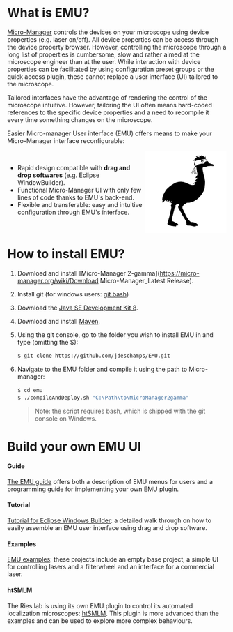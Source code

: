 # What is EMU?

[Micro-Manager](https://micro-manager.org/wiki/Micro-Manager) controls the devices on your microscope using device properties (e.g. laser on/off). All device properties can be access through the device property browser. However, controlling the microscope through a long list of properties is cumbersome, slow and rather aimed at the microscope engineer than at the user. While interaction with device properties can be facilitated by using configuration preset groups or the quick access plugin, these cannot replace a user interface (UI) tailored to the microscope. 

Tailored interfaces have the advantage of rendering the control of the microscope intuitive. However, tailoring the UI often means hard-coded references to the specific device properties and a need to recompile it every time something changes on the microscope.

Easier Micro-manager User interface (EMU) offers means to make your Micro-Manager interface reconfigurable:

<img align="right" src="img/emu-logo.png">

<br>

- Rapid design compatible with **drag and drop softwares** (e.g. Eclipse WindowBuilder).
- Functional Micro-Manager UI with only few lines of code thanks to EMU's back-end.
- Flexible and transferable: easy and intuitive configuration through EMU's interface.

<br>

# How to install EMU?

1. Download and install [Micro-Manager 2-gamma](https://micro-manager.org/wiki/Download Micro-Manager_Latest Release).

2. Install git (for windows users: [git bash](https://gitforwindows.org/))

3. Download the [Java SE Development Kit 8](https://www.oracle.com/technetwork/java/javase/downloads/jdk8-downloads-2133151.html).

4. Download and install [Maven](https://maven.apache.org/install.html).

5. Using the git console, go to the folder you wish to install EMU in and type (omitting the $):

   ```bash
   $ git clone https://github.com/jdeschamps/EMU.git
   ```

6. Navigate to the EMU folder and compile it using the path to Micro-manager:

   ```bash
   $ cd emu
   $ ./compileAndDeploy.sh "C:\Path\to\MicroManager2gamma"
   ```

   > Note: the script requires bash, which is shipped with the git console on Windows.
   
   

# Build your own EMU UI

#### Guide

[The EMU guide](https://jdeschamps.github.io/EMU-guide/) offers both a description of EMU menus for users and a programming guide for implementing your own EMU plugin.

#### Tutorial

[Tutorial for Eclipse Windows Builder]( https://github.com/jdeschamps/EMU-guide/tutorial): a detailed walk through on how to easily assemble an EMU user interface using drag and drop software.

#### Examples

[EMU examples](https://github.com/jdeschamps/EMU-guide/examples): these projects include an empty base project, a simple UI for controlling lasers and a filterwheel and an interface for a commercial laser.

#### htSMLM

The Ries lab is using its own EMU plugin to control its automated localization microscopes: [htSMLM](https://github.com/jdeschamps/htSMLM). This plugin is more advanced than the examples and can be used to explore more complex behaviours.

